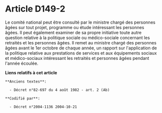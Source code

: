 # Article D149-2

Le comité national peut être consulté par le ministre chargé des personnes âgées sur tout projet, programme ou étude
intéressant les personnes âgées. Il peut également examiner de sa propre initiative toute autre question relative à la
politique sociale ou médico-sociale concernant les retraités et les personnes âgées. Il remet au ministre chargé des
personnes âgées avant le 1er octobre de chaque année, un rapport sur l'application de la politique relative aux prestations
de services et aux équipements sociaux et médico-sociaux intéressant les retraités et personnes âgées pendant l'année
écoulée.

**Liens relatifs à cet article**

	**Anciens textes**:

	  - Décret n°82-697 du 4 août 1982 - art. 2 (Ab)

	**Codifié par**:

	  - Décret n°2004-1136 2004-10-21
